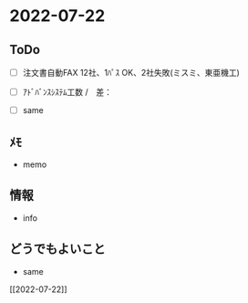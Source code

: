 # 2022-07-22

## ToDo
- [ ] 注文書自動FAX 12社、1ﾊﾟｽ OK、2社失敗(ミスミ、東亜機工)
- [ ] ｱﾄﾞﾊﾞﾝｽｼｽﾃﾑ工数 /　差：
- [ ] same


## ﾒﾓ
- memo


## 情報
- info


## どうでもよいこと
- same


[[2022-07-22]]

